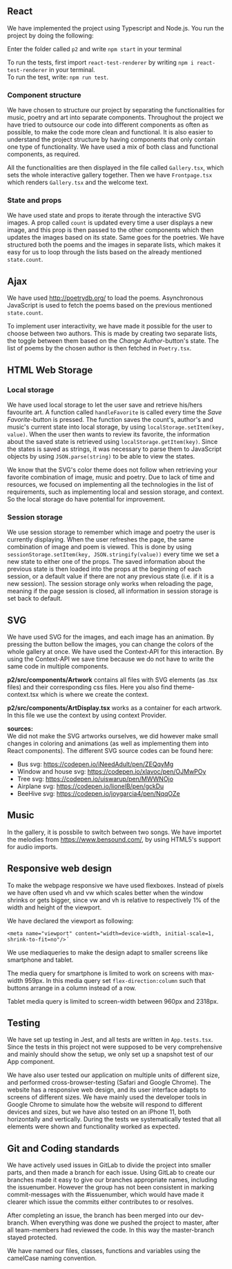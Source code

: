 ## React
We have implemented the project using Typescript and Node.js. You run the project by doing the following: 

Enter the folder called `p2` and write `npm start` in your terminal

To run the tests, first import `react-test-renderer` by writing `npm i react-test-renderer` in your terminal.  
To run the test, write: `npm run test`. 


### Component structure
We have chosen to structure our project by separating the functionalities for music, poetry and art into separate components. Throughout the project we have tried to outsource our code into different components as often as possible, to make the code more clean and functional. It is also easier to understand the project structure by having components that only contain one type of functionality. We have used a mix of both class and functional components, as required.  

All the functionalities are then displayed in the file called `Gallery.tsx`, which sets the whole interactive gallery together. Then we have `Frontpage.tsx` which renders `Gallery.tsx` and the welcome text. 


### State and props
We have used state and props to iterate through the interactive SVG images. A prop called `count` is updated every time a user displays a new image, and this prop is then passed to the other components which then updates the images based on its state. Same goes for the poetries. We have structured both the poems and the images in separate lists, which makes it easy for us to loop through the lists based on the already mentioned `state.count`. 


## Ajax
We have used <http://poetrydb.org/> to load the poems. Asynchronous JavaScript is used to fetch the poems based on the previous mentioned `state.count`. 

To implement user interactivity, we have made it possible for the user to choose between two authors. This is made by creating two separate lists, the toggle between them based on the *Change Author*-button's state. The list of poems by the chosen author is then fetched in `Poetry.tsx`. 

## HTML Web Storage
### Local storage
We have used local storage to let the user save and retrieve his/hers favourite art. A function called `handleFavorite` is called every time the *Save Favorite*-button is pressed. The function saves the count's, author's and music's current state into local storage, by using `localStorage.setItem(key, value)`. When the user then wants to review its favorite, the information about the saved state is retrieved using `localStorage.getItem(key)`. Since the states is saved as strings, it was necessary to parse them to JavaScript objects by using `JSON.parse(string)` to be able to view the states. 

We know that the SVG's color theme does not follow when retrieving your favorite combination of image, music and poetry. Due to lack of time and resources, we focused on implementing all the technologies in the list of requirements, such as implementing local and session storage, and context. So the local storage do have potential for improvement. 

### Session storage
We use session storage to remember which image and poetry the user is currently displaying. When the user refreshes the page, the same combination of image and poem is viewed. This is done by using `sessionStorage.setItem(key, JSON.stringify(value))` every time we set a new state to either one of the props. The saved information about the previous state is then loaded into the props at the beginning of each session, or a default value if there are not any previous state (i.e. if it is a new session). The session storage only works when reloading the page, meaning if the page session is closed, all information in session storage is set back to default. 


## SVG
We have used SVG for the images, and each image has an animation. By pressing the button bellow the images, you can change the colors of the whole gallery at once. We have used the Context-API for this interaction. By using the Context-API we save time because we do not have to write the same code in multiple components. 

 **p2/src/components/Artwork** contains all files with SVG elements (as .tsx files) and their corresponding css files. Here you also find theme-context.tsx which is where we create the context. 
 
 **p2/src/components/ArtDisplay.tsx** works as a container for each artwork. In this file we use the context by using context Provider. 
 
 **sources:**  
We did not make the SVG artworks ourselves, we did however make small changes in coloring and animations (as well as implementing them into React components). The different SVG source codes can be found here:

- Bus svg: <https://codepen.io/iNeedAdult/pen/ZEQqyMg>
- Window and house svg: <https://codepen.io/xlavoc/pen/OJMwPOy>
- Tree svg: <https://codepen.io/uiswarup/pen/MWWNOjo>
- Airplane svg: <https://codepen.io/lionelB/pen/gckDu>
- BeeHive svg: <https://codepen.io/joygarcia4/pen/NqqOZe>

## Music
In the gallery, it is possbile to switch between two songs. We have importet the melodies from <https://www.bensound.com/>, by using HTML5's support for audio imports. 

## Responsive web design
To make the webpage responsive we have used flexboxes. Instead of pixels we have often used vh and vw which scales better when the window shrinks or gets bigger, since vw and vh is relative to respectively 1% of the width and height of the viewport. 

We have declared the viewport as following: 
```
<meta name="viewport" content="width=device-width, initial-scale=1, shrink-to-fit=no"/>´
```
We use mediaqueries to make the design adapt to smaller screens like smartphone and tablet. 

The media query for smartphone is limited to work on screens with max-width 959px. In this media query set `flex-direction:column` such that buttons arrange in a column instead of a row. 

Tablet media query is limited to screen-width between 960px and 2318px. 


## Testing
We have set up testing in Jest, and all tests are written in `App.tests.tsx`. Since the tests in this project not were supposed to be very comprehensive and mainly should show the setup, we only set up a snapshot test of our App component. 

We have also user tested our application on multiple units of different size, and performed cross-browser-testing (Safari and Google Chrome). The website has a responsive web design, and its user interface adapts to screens of different sizes. We have mainly used the developer tools in Google Chrome to simulate how the website will respond to different devices and sizes, but we have also tested on an iPhone 11, both horizontally and vertically. 
During the tests we systematically tested that all elements were shown and functionality worked as expected. 


## Git and Coding standards
We have actively used issues in GitLab to divide the project into smaller parts, and then made a branch for each issue. Using GitLab to create our branches made it easy to give our branches appropriate names, including the issuenumber. However the group has not been consistent in marking commit-messages with the #issuenumber, which would have made it clearer which issue the commits either contributes to or resolves.

After completing an issue, the branch has been merged into our dev-branch. When everything was done we pushed the project to master, after all team-members had reviewed the code. In this way the master-branch stayed protected. 

We have named our files, classes, functions and variables using the camelCase naming convention. 
